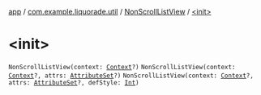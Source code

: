 [app](../../index.md) / [com.example.liquorade.util](../index.md) / [NonScrollListView](index.md) / [&lt;init&gt;](./-init-.md)

# &lt;init&gt;

`NonScrollListView(context: `[`Context`](https://developer.android.com/reference/android/content/Context.html)`?)`
`NonScrollListView(context: `[`Context`](https://developer.android.com/reference/android/content/Context.html)`?, attrs: `[`AttributeSet`](https://developer.android.com/reference/android/util/AttributeSet.html)`?)`
`NonScrollListView(context: `[`Context`](https://developer.android.com/reference/android/content/Context.html)`?, attrs: `[`AttributeSet`](https://developer.android.com/reference/android/util/AttributeSet.html)`?, defStyle: `[`Int`](https://kotlinlang.org/api/latest/jvm/stdlib/kotlin/-int/index.html)`)`